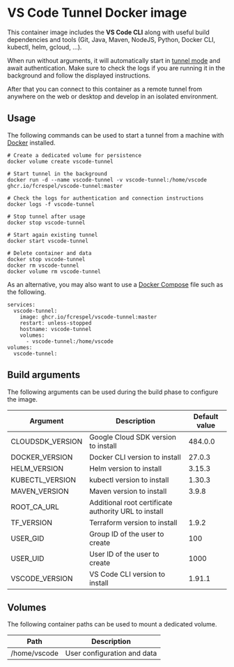 # VS Code Tunnel Docker image

This container image includes the **VS Code CLI** along with useful build dependencies and tools (Git, Java, Maven, NodeJS, Python, Docker CLI, kubectl, helm, gcloud, ...).

When run without arguments, it will automatically start in [tunnel mode](https://code.visualstudio.com/docs/remote/tunnels) and await authentication. Make sure to check the logs if you are running it in the background and follow the displayed instructions.

After that you can connect to this container as a remote tunnel from anywhere on the web or desktop and develop in an isolated environment.

## Usage

The following commands can be used to start a tunnel from a machine with [Docker](https://docs.docker.com/engine/) installed.

```
# Create a dedicated volume for persistence
docker volume create vscode-tunnel

# Start tunnel in the background
docker run -d --name vscode-tunnel -v vscode-tunnel:/home/vscode ghcr.io/fcrespel/vscode-tunnel:master

# Check the logs for authentication and connection instructions
docker logs -f vscode-tunnel

# Stop tunnel after usage
docker stop vscode-tunnel

# Start again existing tunnel
docker start vscode-tunnel

# Delete container and data
docker stop vscode-tunnel
docker rm vscode-tunnel
docker volume rm vscode-tunnel
```

As an alternative, you may also want to use a [Docker Compose](https://docs.docker.com/compose/) file such as the following.

```
services:
  vscode-tunnel:
    image: ghcr.io/fcrespel/vscode-tunnel:master
    restart: unless-stopped
    hostname: vscode-tunnel
    volumes:
      - vscode-tunnel:/home/vscode
volumes:
  vscode-tunnel:
```

## Build arguments

The following arguments can be used during the build phase to configure the image.

| Argument | Description | Default value |
| -------- | ----------- | ------------- |
| CLOUDSDK_VERSION | Google Cloud SDK version to install | 484.0.0 |
| DOCKER_VERSION | Docker CLI version to install | 27.0.3 |
| HELM_VERSION | Helm version to install | 3.15.3 |
| KUBECTL_VERSION | kubectl version to install | 1.30.3 |
| MAVEN_VERSION | Maven version to install | 3.9.8 |
| ROOT_CA_URL | Additional root certificate authority URL to install | |
| TF_VERSION | Terraform version to install | 1.9.2 |
| USER_GID | Group ID of the user to create | 100 |
| USER_UID | User ID of the user to create | 1000 |
| VSCODE_VERSION | VS Code CLI version to install | 1.91.1 |

## Volumes

The following container paths can be used to mount a dedicated volume.

| Path | Description |
| ---- | ----------- |
| /home/vscode | User configuration and data |
